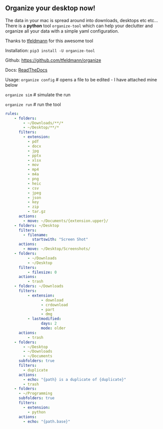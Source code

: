 ## Organize your desktop now!


The data in your mac is spread around into downloads, desktops etc etc... There is a **python** tool `organize-tool` which can help your declutter and organize all your data with a simple yaml configuration. 

Thanks to [tfeldmann](https://github.com/tfeldmann) for this awesome tool

Installation: `pip3 install -U organize-tool`

Github: https://github.com/tfeldmann/organize

Docs: [ReadTheDocs](https://organize.readthedocs.io/en/latest/)

Usage:
`organize config` # opens a file to be edited - I have attached mine below

`organize sim` # simulate the run

`organize run` # run the tool

```yaml
rules:
    - folders:
        - ~/Downloads/**/*
        - ~/Desktop/**/*
      filters:
        - extension:
          - pdf
          - docx
          - jpg
          - pptx
          - xlsx
          - mov
          - mp4
          - m4a
          - png
          - heic
          - csv
          - jpeg
          - json
          - key
          - zip
          - tar.gz
      actions:
        - move: ~/Documents/{extension.upper}/
    - folders: ~/Desktop
      filters:
        - filename:
            startswith: "Screen Shot"
      actions:
        - move: ~/Desktop/Screenshots/
    - folders:
          - ~/Downloads
          - ~/Desktop
      filters:
          - filesize: 0
      actions:
          - trash
    - folders: ~/Downloads
      filters:
          - extension:
                - download
                - crdownload
                - part
                - dmg
          - lastmodified:
                days: 2
                mode: older
      actions:
          - trash
    - folders:
        - ~/Desktop
        - ~/Downloads
        - ~/Documents
      subfolders: true
      filters:
        - duplicate
      actions:
        - echo: "{path} is a duplicate of {duplicate}"
        - trash
    - folders:
      - ~/Programming
      subfolders: true
      filters:
        - extension:
          - python
      actions:
        - echo: "{path.base}"
```

